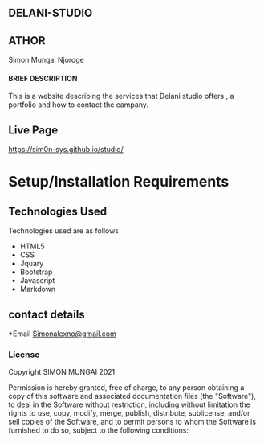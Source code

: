 ## DELANI-STUDIO

## ATHOR
Simon Mungai Njoroge

#### BRIEF DESCRIPTION
This is a website describing the services that Delani  studio offers , a portfolio and how to contact the campany.

## Live Page
https://sim0n-sys.github.io/studio/

# Setup/Installation Requirements


## Technologies Used
Technologies used are as follows
* HTML5
* CSS
* Jquary
* Bootstrap
* Javascript
* Markdown


## contact details
*Email Simonalexno@gmail.com

### License
Copyright SIMON MUNGAI 2021

Permission is hereby granted, free of charge, to any person obtaining a copy
of this software and associated documentation files (the "Software"), to deal
in the Software without restriction, including without limitation the rights
to use, copy, modify, merge, publish, distribute, sublicense, and/or sell
copies of the Software, and to permit persons to whom the Software is
furnished to do so, subject to the following conditions:
